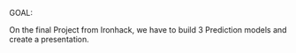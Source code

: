 GOAL:

On the final Project from Ironhack, we have to build 3 Prediction models and create a presentation. 


